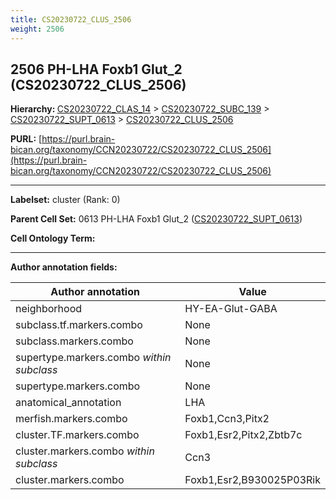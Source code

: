 ```yaml
---
title: CS20230722_CLUS_2506
weight: 2506
---
```

## 2506 PH-LHA Foxb1 Glut_2 (CS20230722_CLUS_2506)
<b>Hierarchy: </b>
[CS20230722_CLAS_14](../CS20230722_CLAS_14) >
[CS20230722_SUBC_139](../CS20230722_SUBC_139) >
[CS20230722_SUPT_0613](../CS20230722_SUPT_0613) >
[CS20230722_CLUS_2506](../CS20230722_CLUS_2506)

**PURL:** [https://purl.brain-bican.org/taxonomy/CCN20230722/CS20230722_CLUS_2506](https://purl.brain-bican.org/taxonomy/CCN20230722/CS20230722_CLUS_2506)

---


**Labelset:** cluster (Rank: 0)

**Parent Cell Set:** 0613 PH-LHA Foxb1 Glut_2 ([CS20230722_SUPT_0613](../CS20230722_SUPT_0613))



**Cell Ontology Term:** 

[MARKER GENES.]: #


---

[TRANSFERRED ANNOTATIONS.]: #


[AUTHOR ANNOTATION FIELDS.]: #


**Author annotation fields:**

| Author annotation | Value |
|-------------------|-------|
|neighborhood|HY-EA-Glut-GABA|
|subclass.tf.markers.combo|None|
|subclass.markers.combo|None|
|supertype.markers.combo _within subclass_|None|
|supertype.markers.combo|None|
|anatomical_annotation|LHA|
|merfish.markers.combo|Foxb1,Ccn3,Pitx2|
|cluster.TF.markers.combo|Foxb1,Esr2,Pitx2,Zbtb7c|
|cluster.markers.combo _within subclass_|Ccn3|
|cluster.markers.combo|Foxb1,Esr2,B930025P03Rik|
